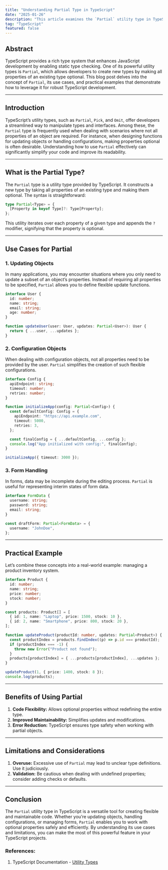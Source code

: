 ```yaml
---
title: "Understanding Partial Type in TypeScript"
date: "2025-01-26"
description: "This article examines the `Partial` utility type in TypeScript, focusing on its functionality, use cases, and practical applications for managing optional properties efficiently in various scenarios."
tag: "TypeScript"
featured: false
---
```


## Abstract

TypeScript provides a rich type system that enhances JavaScript development by enabling static type checking. One of its powerful utility types is `Partial`, which allows developers to create new types by making all properties of an existing type optional. This blog post delves into the concept of `Partial`, its use cases, and practical examples that demonstrate how to leverage it for robust TypeScript development.

---

## Introduction

TypeScript’s utility types, such as `Partial`, `Pick`, and `Omit`, offer developers a streamlined way to manipulate types and interfaces. Among these, the `Partial` type is frequently used when dealing with scenarios where not all properties of an object are required. For instance, when designing functions for updating objects or handling configurations, making properties optional is often desirable. Understanding how to use `Partial` effectively can significantly simplify your code and improve its readability.

---

## What is the Partial Type?

The `Partial` type is a utility type provided by TypeScript. It constructs a new type by taking all properties of an existing type and making them optional. The syntax is straightforward:

```typescript
type Partial<Type> = {
  [Property in keyof Type]?: Type[Property];
};
```

This utility iterates over each property of a given type and appends the `?` modifier, signifying that the property is optional.

---

## Use Cases for Partial

### 1. Updating Objects

In many applications, you may encounter situations where you only need to update a subset of an object’s properties. Instead of requiring all properties to be specified, `Partial` allows you to define flexible update functions.

```typescript
interface User {
  id: number;
  name: string;
  email: string;
  age: number;
}

function updateUser(user: User, updates: Partial<User>): User {
  return { ...user, ...updates };
}
```

### 2. Configuration Objects

When dealing with configuration objects, not all properties need to be provided by the user. `Partial` simplifies the creation of such flexible configurations.

```typescript
interface Config {
  apiEndpoint: string;
  timeout: number;
  retries: number;
}

function initializeApp(config: Partial<Config>) {
  const defaultConfig: Config = {
    apiEndpoint: "https://api.example.com",
    timeout: 5000,
    retries: 3,
  };

  const finalConfig = { ...defaultConfig, ...config };
  console.log("App initialized with config:", finalConfig);
}

initializeApp({ timeout: 3000 });
```

### 3. Form Handling

In forms, data may be incomplete during the editing process. `Partial` is useful for representing interim states of form data.

```typescript
interface FormData {
  username: string;
  password: string;
  email: string;
}

const draftForm: Partial<FormData> = {
  username: "JohnDoe",
};
```

---

## Practical Example

Let’s combine these concepts into a real-world example: managing a product inventory system.

```typescript
interface Product {
  id: number;
  name: string;
  price: number;
  stock: number;
}

const products: Product[] = [
  { id: 1, name: "Laptop", price: 1500, stock: 10 },
  { id: 2, name: "Smartphone", price: 800, stock: 20 },
];

function updateProduct(productId: number, updates: Partial<Product>) {
  const productIndex = products.findIndex((p) => p.id === productId);
  if (productIndex === -1) {
    throw new Error("Product not found");
  }
  products[productIndex] = { ...products[productIndex], ...updates };
}

updateProduct(1, { price: 1400, stock: 8 });
console.log(products);
```

---

## Benefits of Using Partial

1. **Code Flexibility:** Allows optional properties without redefining the entire type.
2. **Improved Maintainability:** Simplifies updates and modifications.
3. **Error Reduction:** TypeScript ensures type safety when working with partial objects.

---

## Limitations and Considerations

1. **Overuse:** Excessive use of `Partial` may lead to unclear type definitions. Use it judiciously.
2. **Validation:** Be cautious when dealing with undefined properties; consider adding checks or defaults.

---

## Conclusion

The `Partial` utility type in TypeScript is a versatile tool for creating flexible and maintainable code. Whether you’re updating objects, handling configurations, or managing forms, `Partial` enables you to work with optional properties safely and efficiently. By understanding its use cases and limitations, you can make the most of this powerful feature in your TypeScript projects.

### **References:**

1. TypeScript Documentation - [Utility Types](https://www.typescriptlang.org/docs/handbook/utility-types.html#partialtype)
